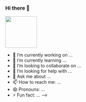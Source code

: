 ### Hi there 👋
<a href="https://github.com/Saffah1910/Saffah1910/assets/98585382/03320a10-5959-476a-9665-4703e794b539" target="blank"><img align="center" src="URL_TO_YOUR_IMAGE" height="100" /></a>




- 🔭 I’m currently working on ...
- 🌱 I’m currently learning ...
- 👯 I’m looking to collaborate on ...
- 🤔 I’m looking for help with ...
- 💬 Ask me about ...
- 📫 How to reach me: ...
- 😄 Pronouns: ...
- ⚡ Fun fact: ...
-->
